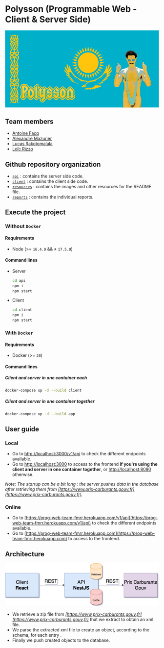 # Polysson (Programmable Web - Client & Server Side)

![Emblem](resources/emblem.png "Emblem")

## Team members

- [Antoine Facq](https://github.com/AntoineFacq)
- [Alexandre Mazurier](https://github.com/Alexandre-MAZURIER)
- [Lucas Rakotomalala](https://github.com/LucasRakotomalala)
- [Loïc Rizzo](https://github.com/Loic-Rizzo)

## Github repository organization

- [`api`](api) : contains the server side code.
- [`client`](client) : contains the client side code.
- [`resources`](resources) : contains the images and other resources for the README file.
- [`reports`](reports) : contains the individual reports.

## Execute the project

### Without `Docker`

#### Requirements

- Node (>= `16.4.0` && ≠ `17.5.0`)

#### Command lines

- Server

  ```sh
  cd api
  npm i
  npm start
  ```

- Client

  ```sh
  cd client
  npm i
  npm start
  ```

### With `Docker`

#### Requirements

- Docker (>= `20`)

#### Command lines

##### Client and server in one container each

```sh
docker-compose up -d --build client
```

##### Client and server in one container together

```sh
docker-compose up -d --build app
```

## User guide

### Local

- Go to [http://localhost:3000/v1/api](http://localhost:3000/v1/api) to check the different endpoints available.
- Go to [http://localhost:3000](http://localhost:3000) to access to the frontend **if you're using the client and server in one container together**, or [http://localhost:8080](http://localhost:8080) otherwise.

*Note: The startup can be a bit long : the server pushes data in the database after retrieving them from [https://www.prix-carburants.gouv.fr](https://www.prix-carburants.gouv.fr).*

### Online

- Go to [https://prog-web-team-fmrr.herokuapp.com/v1/api](https://prog-web-team-fmrr.herokuapp.com/v1/api) to check the different endpoints available.
- Go to [https://prog-web-team-fmrr.herokuapp.com](https://prog-web-team-fmrr.herokuapp.com) to access to the frontend.

## Architecture

![Architecture](resources/architecture.png "Architecture")

- We retrieve a zip file from *[https://www.prix-carburants.gouv.fr](https://www.prix-carburants.gouv.fr)* that we extract to obtain an xml file.
- We parse the extracted xml file to create an object, according to the schema, for each entry .
- Finally we push created objects to the database.
